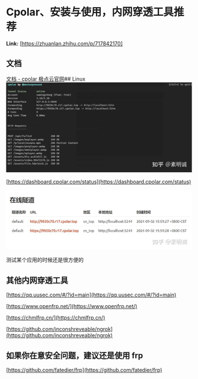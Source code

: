# Cpolar、安装与使用，内网穿透工具推荐



 **Link:** [https://zhuanlan.zhihu.com/p/717842170]

## 文档  
[文档 - cpolar 极点云官网](https://www.cpolar.com/docs)## Linux  
![da554955143ef192613dfa6663cac2a9](../image/da554955143ef192613dfa6663cac2a9.jpg)

[https://dashboard.cpolar.com/status](https://dashboard.cpolar.com/status)

![82fe33ac0e6c82d56cc579622f40d0c6](../image/82fe33ac0e6c82d56cc579622f40d0c6.jpg)

测试某个应用的时候还是很方便的

  
  
## 其他内网穿透工具  

[https://qq.uusec.com/#/?id=main](https://qq.uusec.com/#/?id=main)

[https://www.openfrp.net/](https://www.openfrp.net/)

[https://chmlfrp.cn/](https://chmlfrp.cn/)

[https://github.com/inconshreveable/ngrok](https://github.com/inconshreveable/ngrok)

## 如果你在意安全问题，建议还是使用 frp  

[https://github.com/fatedier/frp](https://github.com/fatedier/frp)

